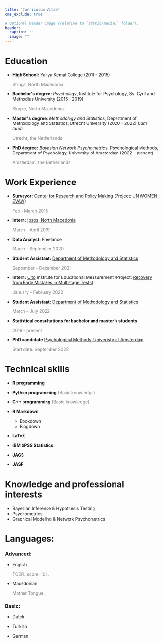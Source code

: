 ```yaml
---
title: 'Curriculum Vitae'
cms_exclude: true

# Optional header image (relative to `static/media/` folder).
header:
  caption: ""
  image: ""
---
```


# Education

 - **High School:** Yahya Kemal College (2011 - 2015)
 
     <span style="color: grey;">Struga, North Macedonia</span>
     
 - **Bachelor's degree:** *Psychology*, Institute for Psychology, Ss. Cyril and Methodius University (2015 - 2019)
 
     <span style="color: grey;">Skopje, North Macedonia.</span>
     
 - **Master's degree:** *Methodology and Statistics*, Department of Methodology and Statistics, Utrecht University (2020 - 2022) *Cum laude*
 
     <span style="color: grey;">Utrecht, the Netherlands</span>
     
 -  **PhD degree:** *Bayesian Network Psychometrics*, Psychological Methods, Department of Psychology, University of Amsterdam (2022 - present) 
 
     <span style="color: grey;">Amsterdam, the Netherlands</span>
    

# Work Experience 

 - **Surveyor:** [Center for Research and Policy Making](http://www.crpm.org.mk/) (Project: [UN WOMEN EVAW](https://www.unwomen.org/en/what-we-do/ending-violence-against-women))
 
    <span style="color: grey;">Feb - March 2018</span>
    
 - **Intern:** [Ipsos, North Macedonia](https://www.ipsos.com/mk-mk)

     <span style="color: grey;">March - April 2019</span>
     
 - **Data Analyst:** Freelance 

    <span style="color: grey;">March - September 2020</span>
    
 - **Student Assistant:** [Department of Methodology and Statistics](https://www.uu.nl/en/organisation/methodology-and-statistics)

   <span style="color: grey;">September - December 2021</span>
   
 - **Intern:** [Cito](https://www.cito.com/) Institute for Educational Measurement (Project: [Recovery from Early Mistakes in Multistage Tests](https://github.com/sekulovskin/recovery-MST-Cito))
   
   <span style="color: grey;">January - February 2022</span>
   
   
  - **Student Assistant:** [Department of Methodology and Statistics](https://www.uu.nl/en/organisation/methodology-and-statistics)

     <span style="color: grey;">March - July 2022</span>
     
 - **Statistical consultations for bachelor and master’s students**
 
     <span style="color: grey;">2019 - present</span>
     
 - **PhD candidate** [Psychological Methods, Univeristy of Amsterdam](https://psyres.uva.nl/content/research-groups/programme-group-psychological-methods/programme-group-psychological-methods.html)

     <span style="color: grey;">Start date: September 2022</span>


# Technical skills
 
 - **R programming**
  
 - **Python programming**
    <span style="color: grey;">(Basic knowledge)</span>
    
 - **C++ programming**
    <span style="color: grey;">(Basic knowledge)</span>
 
 - **R Markdown**
   
   - Bookdown
   - Blogdown
   
 - **LaTeX**
   
 - **IBM SPSS Statistics**
 
 - **JAGS**
 
 - **JASP**
 
# Knowledge and professional interests


 - Bayesian Inference & Hypothesis Testing
 - Psychometrics
 - Graphical Modeling & Network Psychometrics 


# Languages:

### Advanced:

 - English 
 
   <span style="color: grey;">TOEFL score: 104.</span>
 
 - Macedonian
 
   <span style="color: grey;">Mother Tongue.</span>
 
### Basic:

 - Dutch
 
 - Turkish
 
 - German
